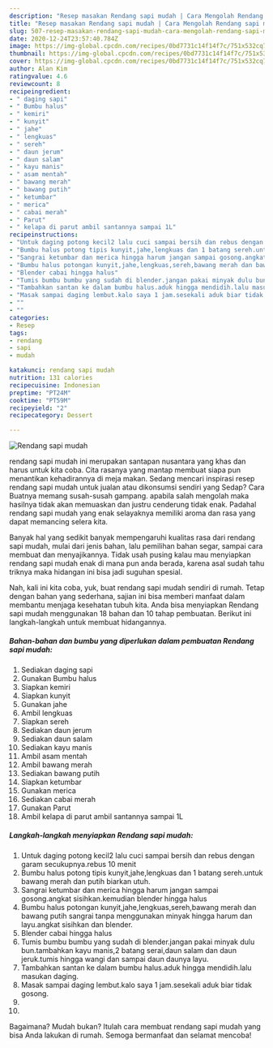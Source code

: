 ```yaml
---
description: "Resep masakan Rendang sapi mudah | Cara Mengolah Rendang sapi mudah Yang Lezat"
title: "Resep masakan Rendang sapi mudah | Cara Mengolah Rendang sapi mudah Yang Lezat"
slug: 507-resep-masakan-rendang-sapi-mudah-cara-mengolah-rendang-sapi-mudah-yang-lezat
date: 2020-12-24T23:57:40.784Z
image: https://img-global.cpcdn.com/recipes/0bd7731c14f14f7c/751x532cq70/rendang-sapi-mudah-foto-resep-utama.jpg
thumbnail: https://img-global.cpcdn.com/recipes/0bd7731c14f14f7c/751x532cq70/rendang-sapi-mudah-foto-resep-utama.jpg
cover: https://img-global.cpcdn.com/recipes/0bd7731c14f14f7c/751x532cq70/rendang-sapi-mudah-foto-resep-utama.jpg
author: Alan Kim
ratingvalue: 4.6
reviewcount: 8
recipeingredient:
- " daging sapi"
- " Bumbu halus"
- " kemiri"
- " kunyit"
- " jahe"
- " lengkuas"
- " sereh"
- " daun jerum"
- " daun salam"
- " kayu manis"
- " asam mentah"
- " bawang merah"
- " bawang putih"
- " ketumbar"
- " merica"
- " cabai merah"
- " Parut"
- " kelapa di parut ambil santannya sampai 1L"
recipeinstructions:
- "Untuk daging potong kecil2 lalu cuci sampai bersih dan rebus dengan garam secukupnya.rebus 10 menit"
- "Bumbu halus potong tipis kunyit,jahe,lengkuas dan 1 batang sereh.untuk bawang merah dan putih biarkan utuh."
- "Sangrai ketumbar dan merica hingga harum jangan sampai gosong.angkat sisihkan.kemudian blender hingga halus"
- "Bumbu halus potongan kunyit,jahe,lengkuas,sereh,bawang merah dan bawang putih sangrai tanpa menggunakan minyak hingga harum dan layu.angkat sisihkan dan blender."
- "Blender cabai hingga halus"
- "Tumis bumbu bumbu yang sudah di blender.jangan pakai minyak dulu bun.tambahkan kayu manis,2 batang serai,daun salam dan daun jeruk.tumis hingga wangi dan sampai daun daunya layu."
- "Tambahkan santan ke dalam bumbu halus.aduk hingga mendidih.lalu masukan daging."
- "Masak sampai daging lembut.kalo saya 1 jam.sesekali aduk biar tidak gosong."
- ""
- ""
categories:
- Resep
tags:
- rendang
- sapi
- mudah

katakunci: rendang sapi mudah 
nutrition: 131 calories
recipecuisine: Indonesian
preptime: "PT24M"
cooktime: "PT59M"
recipeyield: "2"
recipecategory: Dessert

---
```



![Rendang sapi mudah](https://img-global.cpcdn.com/recipes/0bd7731c14f14f7c/751x532cq70/rendang-sapi-mudah-foto-resep-utama.jpg)


rendang sapi mudah ini merupakan santapan nusantara yang khas dan harus untuk kita coba. Cita rasanya yang mantap membuat siapa pun menantikan kehadirannya di meja makan.
Sedang mencari inspirasi resep rendang sapi mudah untuk jualan atau dikonsumsi sendiri yang Sedap? Cara Buatnya memang susah-susah gampang. apabila salah mengolah maka hasilnya tidak akan memuaskan dan justru cenderung tidak enak. Padahal rendang sapi mudah yang enak selayaknya memiliki aroma dan rasa yang dapat memancing selera kita.

Banyak hal yang sedikit banyak mempengaruhi kualitas rasa dari rendang sapi mudah, mulai dari jenis bahan, lalu pemilihan bahan segar, sampai cara membuat dan menyajikannya. Tidak usah pusing kalau mau menyiapkan rendang sapi mudah enak di mana pun anda berada, karena asal sudah tahu triknya maka hidangan ini bisa jadi suguhan spesial.




Nah, kali ini kita coba, yuk, buat rendang sapi mudah sendiri di rumah. Tetap dengan bahan yang sederhana, sajian ini bisa memberi manfaat dalam membantu menjaga kesehatan tubuh kita. Anda bisa menyiapkan Rendang sapi mudah menggunakan 18 bahan dan 10 tahap pembuatan. Berikut ini langkah-langkah untuk membuat hidangannya.

<!--inarticleads1-->

##### Bahan-bahan dan bumbu yang diperlukan dalam pembuatan Rendang sapi mudah:

1. Sediakan  daging sapi
1. Gunakan  Bumbu halus
1. Siapkan  kemiri
1. Siapkan  kunyit
1. Gunakan  jahe
1. Ambil  lengkuas
1. Siapkan  sereh
1. Sediakan  daun jerum
1. Sediakan  daun salam
1. Sediakan  kayu manis
1. Ambil  asam mentah
1. Ambil  bawang merah
1. Sediakan  bawang putih
1. Siapkan  ketumbar
1. Gunakan  merica
1. Sediakan  cabai merah
1. Gunakan  Parut
1. Ambil  kelapa di parut ambil santannya sampai 1L




<!--inarticleads2-->

##### Langkah-langkah menyiapkan Rendang sapi mudah:

1. Untuk daging potong kecil2 lalu cuci sampai bersih dan rebus dengan garam secukupnya.rebus 10 menit
1. Bumbu halus potong tipis kunyit,jahe,lengkuas dan 1 batang sereh.untuk bawang merah dan putih biarkan utuh.
1. Sangrai ketumbar dan merica hingga harum jangan sampai gosong.angkat sisihkan.kemudian blender hingga halus
1. Bumbu halus potongan kunyit,jahe,lengkuas,sereh,bawang merah dan bawang putih sangrai tanpa menggunakan minyak hingga harum dan layu.angkat sisihkan dan blender.
1. Blender cabai hingga halus
1. Tumis bumbu bumbu yang sudah di blender.jangan pakai minyak dulu bun.tambahkan kayu manis,2 batang serai,daun salam dan daun jeruk.tumis hingga wangi dan sampai daun daunya layu.
1. Tambahkan santan ke dalam bumbu halus.aduk hingga mendidih.lalu masukan daging.
1. Masak sampai daging lembut.kalo saya 1 jam.sesekali aduk biar tidak gosong.
1. 
1. 




Bagaimana? Mudah bukan? Itulah cara membuat rendang sapi mudah yang bisa Anda lakukan di rumah. Semoga bermanfaat dan selamat mencoba!
